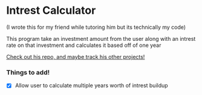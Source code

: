 # Intrest Calculator 

(I wrote this for my friend  while tutoring him but its technically my code)

This program take an investment amount from the user along with an intrest rate on that investment and calculates it based off of one year

[Check out his repo, and maybe track his other projects!](https://github.com/RonaldKEwing/IntrestCalculator)

### Things to add!
- [x] Allow user to calculate multiple years worth of intrest buildup
